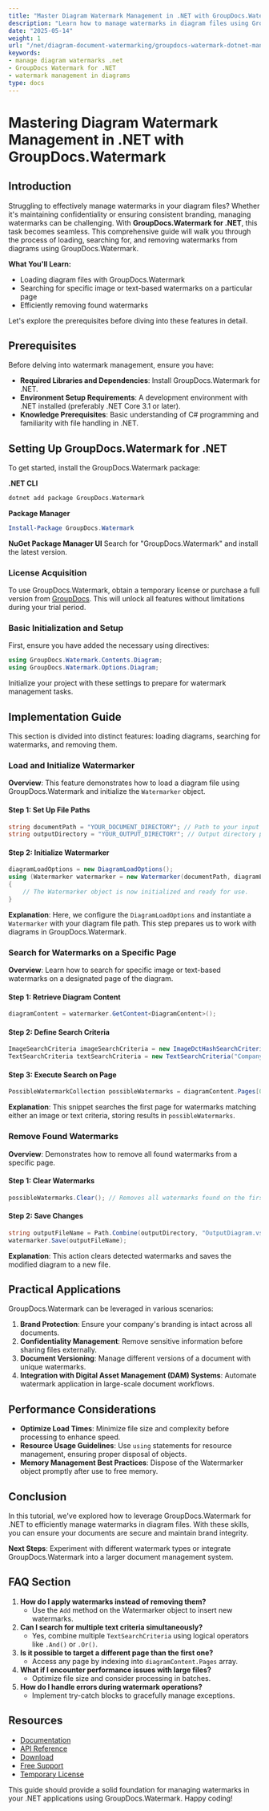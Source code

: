 ```yaml
---
title: "Master Diagram Watermark Management in .NET with GroupDocs.Watermark"
description: "Learn how to manage watermarks in diagram files using GroupDocs.Watermark for .NET, ensuring confidentiality and branding consistency."
date: "2025-05-14"
weight: 1
url: "/net/diagram-document-watermarking/groupdocs-watermark-dotnet-manage-diagram-watermarks/"
keywords:
- manage diagram watermarks .net
- GroupDocs Watermark for .NET
- watermark management in diagrams
type: docs
---
```

# Mastering Diagram Watermark Management in .NET with GroupDocs.Watermark

## Introduction

Struggling to effectively manage watermarks in your diagram files? Whether it's maintaining confidentiality or ensuring consistent branding, managing watermarks can be challenging. With **GroupDocs.Watermark for .NET**, this task becomes seamless. This comprehensive guide will walk you through the process of loading, searching for, and removing watermarks from diagrams using GroupDocs.Watermark.

**What You'll Learn:**
- Loading diagram files with GroupDocs.Watermark
- Searching for specific image or text-based watermarks on a particular page
- Efficiently removing found watermarks

Let's explore the prerequisites before diving into these features in detail.

## Prerequisites

Before delving into watermark management, ensure you have:

- **Required Libraries and Dependencies**: Install GroupDocs.Watermark for .NET.
- **Environment Setup Requirements**: A development environment with .NET installed (preferably .NET Core 3.1 or later).
- **Knowledge Prerequisites**: Basic understanding of C# programming and familiarity with file handling in .NET.

## Setting Up GroupDocs.Watermark for .NET

To get started, install the GroupDocs.Watermark package:

**.NET CLI**
```bash
dotnet add package GroupDocs.Watermark
```

**Package Manager**
```powershell
Install-Package GroupDocs.Watermark
```

**NuGet Package Manager UI**
Search for "GroupDocs.Watermark" and install the latest version.

### License Acquisition

To use GroupDocs.Watermark, obtain a temporary license or purchase a full version from [GroupDocs](https://purchase.groupdocs.com/temporary-license/). This will unlock all features without limitations during your trial period.

### Basic Initialization and Setup

First, ensure you have added the necessary using directives:
```csharp
using GroupDocs.Watermark.Contents.Diagram;
using GroupDocs.Watermark.Options.Diagram;
```

Initialize your project with these settings to prepare for watermark management tasks.

## Implementation Guide

This section is divided into distinct features: loading diagrams, searching for watermarks, and removing them.

### Load and Initialize Watermarker

**Overview**: This feature demonstrates how to load a diagram file using GroupDocs.Watermark and initialize the `Watermarker` object.

#### Step 1: Set Up File Paths
```csharp
string documentPath = "YOUR_DOCUMENT_DIRECTORY"; // Path to your input diagram file.
string outputDirectory = "YOUR_OUTPUT_DIRECTORY"; // Output directory path.
```

#### Step 2: Initialize Watermarker
```csharp
diagramLoadOptions = new DiagramLoadOptions();
using (Watermarker watermarker = new Watermarker(documentPath, diagramLoadOptions))
{
    // The Watermarker object is now initialized and ready for use.
}
```
**Explanation**: Here, we configure the `DiagramLoadOptions` and instantiate a `Watermarker` with your diagram file path. This step prepares us to work with diagrams in GroupDocs.Watermark.

### Search for Watermarks on a Specific Page

**Overview**: Learn how to search for specific image or text-based watermarks on a designated page of the diagram.

#### Step 1: Retrieve Diagram Content
```csharp
diagramContent = watermarker.GetContent<DiagramContent>();
```

#### Step 2: Define Search Criteria
```csharp
ImageSearchCriteria imageSearchCriteria = new ImageDctHashSearchCriteria("YOUR_DOCUMENT_DIRECTORY/LogoPng");
TextSearchCriteria textSearchCriteria = new TextSearchCriteria("Company Name");
```

#### Step 3: Execute Search on Page
```csharp
PossibleWatermarkCollection possibleWatermarks = diagramContent.Pages[0].Search(textSearchCriteria.Or(imageSearchCriteria));
```
**Explanation**: This snippet searches the first page for watermarks matching either an image or text criteria, storing results in `possibleWatermarks`.

### Remove Found Watermarks

**Overview**: Demonstrates how to remove all found watermarks from a specific page.

#### Step 1: Clear Watermarks
```csharp
possibleWatermarks.Clear(); // Removes all watermarks found on the first page.
```

#### Step 2: Save Changes
```csharp
string outputFileName = Path.Combine(outputDirectory, "OutputDiagram.vsdx");
watermarker.Save(outputFileName);
```
**Explanation**: This action clears detected watermarks and saves the modified diagram to a new file.

## Practical Applications

GroupDocs.Watermark can be leveraged in various scenarios:
1. **Brand Protection**: Ensure your company's branding is intact across all documents.
2. **Confidentiality Management**: Remove sensitive information before sharing files externally.
3. **Document Versioning**: Manage different versions of a document with unique watermarks.
4. **Integration with Digital Asset Management (DAM) Systems**: Automate watermark application in large-scale document workflows.

## Performance Considerations

- **Optimize Load Times**: Minimize file size and complexity before processing to enhance speed.
- **Resource Usage Guidelines**: Use `using` statements for resource management, ensuring proper disposal of objects.
- **Memory Management Best Practices**: Dispose of the Watermarker object promptly after use to free memory.

## Conclusion

In this tutorial, we've explored how to leverage GroupDocs.Watermark for .NET to efficiently manage watermarks in diagram files. With these skills, you can ensure your documents are secure and maintain brand integrity.

**Next Steps**: Experiment with different watermark types or integrate GroupDocs.Watermark into a larger document management system.

## FAQ Section

1. **How do I apply watermarks instead of removing them?**
   - Use the `Add` method on the Watermarker object to insert new watermarks.
2. **Can I search for multiple text criteria simultaneously?**
   - Yes, combine multiple `TextSearchCriteria` using logical operators like `.And()` or `.Or()`.
3. **Is it possible to target a different page than the first one?**
   - Access any page by indexing into `diagramContent.Pages` array.
4. **What if I encounter performance issues with large files?**
   - Optimize file size and consider processing in batches.
5. **How do I handle errors during watermark operations?**
   - Implement try-catch blocks to gracefully manage exceptions.

## Resources

- [Documentation](https://docs.groupdocs.com/watermark/net/)
- [API Reference](https://reference.groupdocs.com/watermark/net)
- [Download](https://releases.groupdocs.com/watermark/net/)
- [Free Support](https://forum.groupdocs.com/c/watermark/10)
- [Temporary License](https://purchase.groupdocs.com/temporary-license/)

This guide should provide a solid foundation for managing watermarks in your .NET applications using GroupDocs.Watermark. Happy coding!

